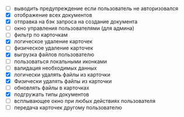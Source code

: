 - [ ] выводить предупреждение если пользователь не авторизовался  
- [x] отображение всех документов 
- [x] отправка на бэк запроса на создание документа
- [ ] окно управления пользователями (для админа)
- [ ] фильтр по карточкам
- [x] логическое удаление карточек
- [ ] физическое удаление карточек
- [x] выгрузка файлов пользователю
- [ ] пользоваться локальными иконками
- [ ] валидация необходимых данных
- [x] логически удалять файлы из карточки
- [x] Физически удалять файлы из карточки
- [ ] обновлять файлы в карточках 
- [x] подгружать типы документов
- [ ] всплывающее окно при любых действиях пользователя
- [ ] передача карточек другому пользователю